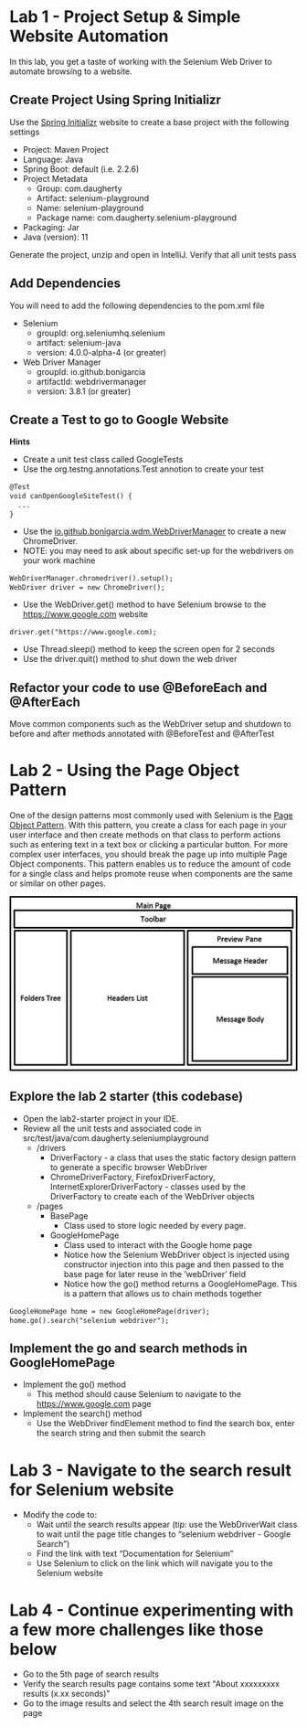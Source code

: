 # Lab 1 - Project Setup & Simple Website Automation
In this lab, you get a taste of working with the Selenium Web Driver to automate browsing to a website.

## Create Project Using Spring Initializr
Use the [Spring Initializr](https://start.spring.io/) website to create a base project with the following settings

* Project: Maven Project
* Language: Java
* Spring Boot: default (i.e. 2.2.6)
* Project Metadata
    * Group: com.daugherty
    * Artifact: selenium-playground
    * Name: selenium-playground
    * Package name: com.daugherty.selenium-playground
* Packaging: Jar
* Java (version): 11

Generate the project, unzip and open in IntelliJ.  Verify that all unit tests pass

## Add Dependencies
You will need to add the following dependencies to the pom.xml file

* Selenium
    * groupId: org.seleniumhq.selenium
    * artifact: selenium-java
    * version: 4.0.0-alpha-4 (or greater)
* Web Driver Manager
    * groupId: io.github.bonigarcia
    * artifactId: webdrivermanager
    * version: 3.8.1 (or greater)

## Create a Test to go to Google Website

**Hints**

* Create a unit test class called GoogleTests
* Use the org.testng.annotations.Test annotion to create your test

```
@Test
void canOpenGoogleSiteTest() {
  ...
}
```

* Use the [io.github.bonigarcia.wdm.WebDriverManager](https://github.com/bonigarcia/webdrivermanager) to create a new ChromeDriver. 
* NOTE: you may need to ask about specific set-up for the webdrivers on your work machine

```
WebDriverManager.chromedriver().setup();
WebDriver driver = new ChromeDriver();
```

* Use the WebDriver.get() method to have Selenium browse to the https://www.google.com website

```
driver.get("https://www.google.com);
```

* Use Thread.sleep() method to keep the screen open for 2 seconds
* Use the driver.quit() method to shut down the web driver

## Refactor your code to use @BeforeEach and @AfterEach
Move common components such as the WebDriver setup and shutdown to before and after methods annotated with @BeforeTest and @AfterTest

# Lab 2 - Using the Page Object Pattern
One of the design patterns most commonly used with Selenium is the [Page Object Pattern](https://app.pluralsight.com/guides/getting-started-with-page-object-pattern-for-your-selenium-tests).  With this pattern, you create a class for each page in your user interface and then create methods on that class to perform actions such as entering text in a text box or clicking a particular button.  For more complex user interfaces, you should break the page up into multiple Page Object components.  This pattern enables us to reduce the amount of code for a single class and helps promote reuse when components are the same or similar on other pages.

![image](images/pageLayout.png)

## Explore the lab 2 starter (this codebase)
* Open the lab2-starter project in your IDE.
* Review all the unit tests and associated code in src/test/java/com.daugherty.seleniumplayground
    * /drivers
        * DriverFactory - a class that uses the static factory design pattern to generate a specific browser WebDriver
        * ChromeDriverFactory, FirefoxDriverFactory, InternetExplorerDriverFactory - classes used by the DriverFactory to create each of the WebDriver objects
    * /pages
        * BasePage
            * Class used to store logic needed by every page.
        * GoogleHomePage
            * Class used to interact with the Google home page
            * Notice how the Selenium WebDriver object is injected using constructor injection into this page and then passed to the base page for later reuse in the ‘webDriver’ field
            * Notice how the go() method returns a GoogleHomePage.  This is a pattern that allows us to chain methods together

```
GoogleHomePage home = new GoogleHomePage(driver);
home.go().search("selenium webdriver");
```

## Implement the go and search methods in GoogleHomePage
* Implement the go() method
    * This method should cause Selenium to navigate to the https://www.google.com page
* Implement the search() method
    * Use the WebDriver findElement method to find the search box, enter the search string and then submit the search


# Lab 3 - Navigate to the search result for Selenium website
* Modify the code to:
    * Wait until the search results appear (tip: use the WebDriverWait class to wait until the page title changes to “selenium webdriver - Google Search”)
    * Find the link with text “Documentation for Selenium”
    * Use Selenium to click on the link which will navigate you to the Selenium website


# Lab 4 - Continue experimenting with a few more challenges like those below
* Go to the 5th page of search results
* Verify the search results page contains some text "About xxxxxxxxx results (x.xx seconds)"
* Go to the image results and select the 4th search result image on the page